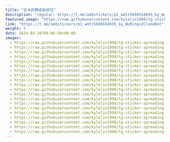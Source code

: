 ```yaml
---
title: "云木的静态贴纸包"
description: "regular: https://t.me/addstickers/p1_wmtz5698554695_by_WuMingv2CloneBot"
featured_image: "https://raw.githubusercontent.com/kylelin1998/tg-sticker-spreading-worldwide-images/main/img/adb05a11-6566-4cc1-960e-7e19e9167def.jpg"
link: "https://t.me/addstickers/p1_wmtz5698554695_by_WuMingv2CloneBot"
weight: 3
date: 2024-03-26T08:06:56+08:00
images:
  - https://raw.githubusercontent.com/kylelin1998/tg-sticker-spreading-worldwide-images/main/img/adb05a11-6566-4cc1-960e-7e19e9167def.jpg
  - https://raw.githubusercontent.com/kylelin1998/tg-sticker-spreading-worldwide-images/main/img/3c43b94b-0224-4875-a83f-7ad014a8d62a.jpg
  - https://raw.githubusercontent.com/kylelin1998/tg-sticker-spreading-worldwide-images/main/img/2bdfe67a-66e6-4c00-b5d8-bc949ca4d780.jpg
  - https://raw.githubusercontent.com/kylelin1998/tg-sticker-spreading-worldwide-images/main/img/ba61a6bf-dea0-4a4e-b16d-d6fd9d1ed169.jpg
  - https://raw.githubusercontent.com/kylelin1998/tg-sticker-spreading-worldwide-images/main/img/371dc5e5-d73b-4bdb-b78a-33bb0c893d51.jpg
  - https://raw.githubusercontent.com/kylelin1998/tg-sticker-spreading-worldwide-images/main/img/a0f72edd-3924-4565-968a-efcdfbfcfa83.jpg
  - https://raw.githubusercontent.com/kylelin1998/tg-sticker-spreading-worldwide-images/main/img/14a776a4-213f-4068-804b-27371977e94e.jpg
  - https://raw.githubusercontent.com/kylelin1998/tg-sticker-spreading-worldwide-images/main/img/56958cc8-3011-4138-968f-b632ea870375.jpg
  - https://raw.githubusercontent.com/kylelin1998/tg-sticker-spreading-worldwide-images/main/img/cf785184-5831-484f-abc1-fcee8903e6b8.jpg
  - https://raw.githubusercontent.com/kylelin1998/tg-sticker-spreading-worldwide-images/main/img/a9db3e57-5138-4ae3-a85d-4a5cf6640361.jpg
  - https://raw.githubusercontent.com/kylelin1998/tg-sticker-spreading-worldwide-images/main/img/e6906763-d5f9-417c-9a59-530ab0cb4b6b.jpg
  - https://raw.githubusercontent.com/kylelin1998/tg-sticker-spreading-worldwide-images/main/img/99ca4e30-4d8f-4293-a35d-e1d1ad87377a.jpg
  - https://raw.githubusercontent.com/kylelin1998/tg-sticker-spreading-worldwide-images/main/img/1514c4e3-9c46-446c-9c64-1314ee2d521b.jpg
  - https://raw.githubusercontent.com/kylelin1998/tg-sticker-spreading-worldwide-images/main/img/cd5cd5e4-34dc-4373-95fd-ff445cb697d6.jpg
  - https://raw.githubusercontent.com/kylelin1998/tg-sticker-spreading-worldwide-images/main/img/fa029b28-44bb-4433-a768-a91e60d63d75.jpg
  - https://raw.githubusercontent.com/kylelin1998/tg-sticker-spreading-worldwide-images/main/img/f32149b0-a8d3-4ed3-8222-cb66d7cc79a5.jpg
  - https://raw.githubusercontent.com/kylelin1998/tg-sticker-spreading-worldwide-images/main/img/0c04b968-9420-4c57-ad22-ec20f66b3f71.jpg
  - https://raw.githubusercontent.com/kylelin1998/tg-sticker-spreading-worldwide-images/main/img/cd278c11-e148-4153-bb85-2e9bb233a6e0.jpg
  - https://raw.githubusercontent.com/kylelin1998/tg-sticker-spreading-worldwide-images/main/img/8db7f9a4-c84e-4246-8496-735c0aec8ef4.jpg
  - https://raw.githubusercontent.com/kylelin1998/tg-sticker-spreading-worldwide-images/main/img/85b1dcce-833c-4ac3-b211-8c6aa87575b5.jpg
---
```

